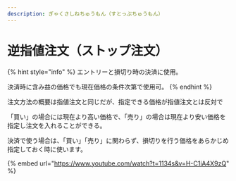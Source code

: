 ```yaml
---
description: ぎゃくさしねちゅうもん（すとっぷちゅうもん）
---
```


# 逆指値注文（ストップ注文）

{% hint style="info" %}
エントリーと損切り時の決済に使用。

決済時に含み益の価格でも現在価格の条件次第で使用可。
{% endhint %}

注文方法の概要は指値注文と同じだが、指定できる価格が指値注文とは反対で

「買い」の場合には現在より高い価格で、「売り」の場合は現在より安い価格を指定し注文を入れることができる。

決済で使う場合は、「買い」「売り」に関わらず、損切りを行う価格をあらかじめ指定しておく時に使います。



{% embed url="https://www.youtube.com/watch?t=1134s&v=H-C1iA4X9zQ" %}
